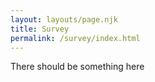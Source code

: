 ```yaml
---
layout: layouts/page.njk
title: Survey
permalink: /survey/index.html
---
```


<html>

<div id="example_element_for_insert">There should be something here</div>
<script defer>
	window.Kno = {
		kno_id: 'B0F38NN-60F4SAJ-QY8ZKT9-16ZHSAD',
		anonymous: true,
		survey: {
 ﻿                       id: '81122055-ee6f-4f31-98cb-bb64c7e5a6b6',
			selector: 'div#example_element_for_insert'
		}
	};
</script>



<script src="https://www.knocdn.com/v1/embed.js?id=f33d093a-e0ba-4854-a121-a9963f0f9fad"></script>


</html>
